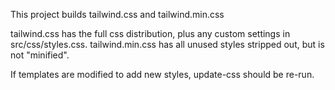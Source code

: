 This project builds tailwind.css and tailwind.min.css

tailwind.css has the full css distribution, plus any custom settings in src/css/styles.css. 
tailwind.min.css has all unused styles stripped out, but is not "minified".

If templates are modified to add new styles, update-css should be re-run.

